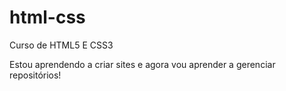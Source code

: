 # html-css
 Curso de HTML5 E CSS3

 Estou aprendendo a criar sites e agora vou aprender a gerenciar repositórios!
